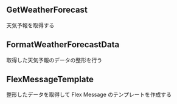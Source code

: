 ## GetWeatherForecast

天気予報を取得する

## FormatWeatherForecastData

取得した天気予報のデータの整形を行う

## FlexMessageTemplate

整形したデータを取得して Flex Message のテンプレートを作成する
